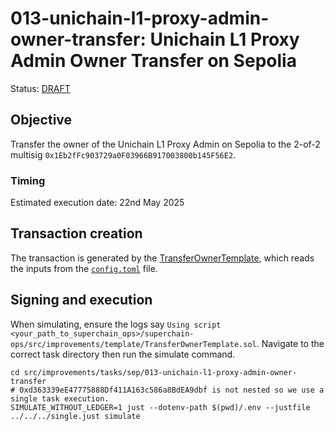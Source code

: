 # 013-unichain-l1-proxy-admin-owner-transfer: Unichain L1 Proxy Admin Owner Transfer on Sepolia

Status: [DRAFT]()

## Objective

Transfer the owner of the Unichain L1 Proxy Admin on Sepolia to the 2-of-2 multisig `0x1Eb2fFc903729a0F03966B917003800b145F56E2`.

### Timing

Estimated execution date: 22nd May 2025

## Transaction creation

The transaction is generated by the [TransferOwnerTemplate](../../../template/TransferOwnerTemplate.sol),
which reads the inputs from the [`config.toml`](./config.toml) file.

## Signing and execution

When simulating, ensure the logs say `Using script <your_path_to_superchain_ops>/superchain-ops/src/improvements/template/TransferOwnerTemplate.sol`.
Navigate to the correct task directory then run the simulate command.
```
cd src/improvements/tasks/sep/013-unichain-l1-proxy-admin-owner-transfer
# 0xd363339eE47775888Df411A163c586a8BdEA9dbf is not nested so we use a single task execution.
SIMULATE_WITHOUT_LEDGER=1 just --dotenv-path $(pwd)/.env --justfile ../../../single.just simulate
```


